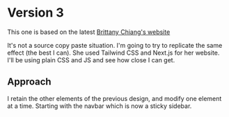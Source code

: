 # Version 3

This one is based on the latest [Brittany Chiang's website](https://brittanychiang.com/)

It's not a source copy paste situation. I'm going to try to replicate the same effect (the best I can).
She used Tailwind CSS and Next.js for her website. I'll be using plain CSS and JS and see how close I can get.

## Approach

I retain the other elements of the previous design, and modify one element at a time. Starting with the navbar which is now a sticky sidebar. 